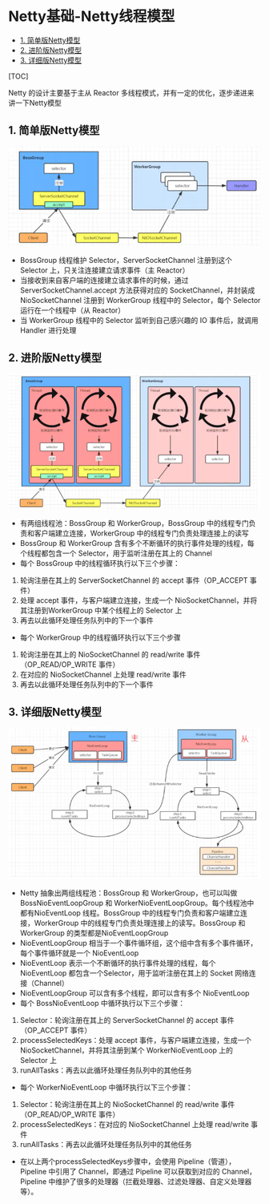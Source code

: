 # Netty基础-Netty线程模型

<!-- START doctoc generated TOC please keep comment here to allow auto update -->
<!-- DON'T EDIT THIS SECTION, INSTEAD RE-RUN doctoc TO UPDATE -->

- [1. 简单版Netty模型](#1-%E7%AE%80%E5%8D%95%E7%89%88netty%E6%A8%A1%E5%9E%8B)
- [2. 进阶版Netty模型](#2-%E8%BF%9B%E9%98%B6%E7%89%88netty%E6%A8%A1%E5%9E%8B)
- [3. 详细版Netty模型](#3-%E8%AF%A6%E7%BB%86%E7%89%88netty%E6%A8%A1%E5%9E%8B)

<!-- END doctoc generated TOC please keep comment here to allow auto update -->

[TOC]

Netty 的设计主要基于主从 Reactor 多线程模式，并有一定的优化，逐步递进来讲一下Netty模型

## 1. 简单版Netty模型

![png](images/简单版Netty模型示意图.png)

- BossGroup 线程维护 Selector，ServerSocketChannel 注册到这个 Selector 上，只关注连接建立请求事件（主 Reactor）
 - 当接收到来自客户端的连接建立请求事件的时候，通过 ServerSocketChannel.accept 方法获得对应的 SocketChannel，并封装成 NioSocketChannel 注册到 WorkerGroup 线程中的 Selector，每个 Selector 运行在一个线程中（从 Reactor）
 - 当 WorkerGroup 线程中的 Selector 监听到自己感兴趣的 IO 事件后，就调用 Handler 进行处理

## 2. 进阶版Netty模型

![png](images/进阶版Netty模型.png)

- 有两组线程池：BossGroup 和 WorkerGroup，BossGroup 中的线程专门负责和客户端建立连接，WorkerGroup 中的线程专门负责处理连接上的读写
 - BossGroup 和 WorkerGroup 含有多个不断循环的执行事件处理的线程，每个线程都包含一个 Selector，用于监听注册在其上的 Channel
 - 每个 BossGroup 中的线程循环执行以下三个步骤：

1. 轮询注册在其上的 ServerSocketChannel 的 accept 事件（OP_ACCEPT 事件）
2. 处理 accept 事件，与客户端建立连接，生成一个 NioSocketChannel，并将其注册到WorkerGroup 中某个线程上的 Selector 上
3. 再去以此循环处理任务队列中的下一个事件

- 每个 WorkerGroup 中的线程循环执行以下三个步骤

1. 轮询注册在其上的 NioSocketChannel 的 read/write 事件（OP_READ/OP_WRITE 事件）
 2. 在对应的 NioSocketChannel 上处理 read/write 事件
 3. 再去以此循环处理任务队列中的下一个事件

## 3. 详细版Netty模型

![png](images/详细版Netty模型.png)

- Netty 抽象出两组线程池：BossGroup 和 WorkerGroup，也可以叫做BossNioEventLoopGroup 和 WorkerNioEventLoopGroup。每个线程池中都有NioEventLoop 线程。BossGroup 中的线程专门负责和客户端建立连接，WorkerGroup 中的线程专门负责处理连接上的读写。BossGroup 和 WorkerGroup 的类型都是NioEventLoopGroup
 - NioEventLoopGroup 相当于一个事件循环组，这个组中含有多个事件循环，每个事件循环就是一个 NioEventLoop
 - NioEventLoop 表示一个不断循环的执行事件处理的线程，每个 NioEventLoop 都包含一个Selector，用于监听注册在其上的 Socket 网络连接（Channel）
 - NioEventLoopGroup 可以含有多个线程，即可以含有多个 NioEventLoop
 - 每个 BossNioEventLoop 中循环执行以下三个步骤：

1. Selector：轮询注册在其上的 ServerSocketChannel 的 accept 事件（OP_ACCEPT 事件）
2. processSelectedKeys：处理 accept 事件，与客户端建立连接，生成一个NioSocketChannel，并将其注册到某个 WorkerNioEventLoop 上的 Selector 上
3. runAllTasks：再去以此循环处理任务队列中的其他任务

- 每个 WorkerNioEventLoop 中循环执行以下三个步骤：

1. Selector：轮询注册在其上的 NioSocketChannel 的 read/write 事件（OP_READ/OP_WRITE 事件）
2. processSelectedKeys：在对应的 NioSocketChannel 上处理 read/write 事件
3. runAllTasks：再去以此循环处理任务队列中的其他任务

- 在以上两个processSelectedKeys步骤中，会使用 Pipeline（管道），Pipeline 中引用了 Channel，即通过 Pipeline 可以获取到对应的 Channel，Pipeline 中维护了很多的处理器（拦截处理器、过滤处理器、自定义处理器等）。

